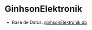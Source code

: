 # GinhsonElektronik

  * Base de Datos: <a href="https://github.com/PabloGin/GinhsonElektronik/blob/main/ginhsonElektronik.db"> ginhsonElektronik.db </a> 
